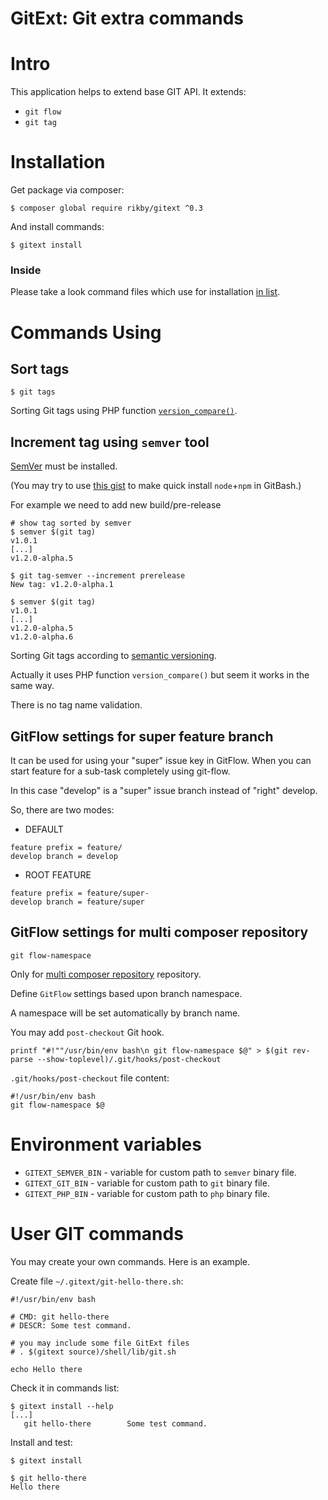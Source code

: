 # GitExt: Git extra commands

# Intro
This application helps to extend base GIT API.
It extends:
- `git flow`
- `git tag`

# Installation
Get package via composer:
```
$ composer global require rikby/gitext ^0.3
```
And install commands:
```
$ gitext install
```

### Inside
Please take a look command files which use for installation [in list](src/shell/command).

# Commands Using
## Sort tags
```shell
$ git tags
```
Sorting Git tags using PHP function [`version_compare()`](http://php.net/version_compare).

## Increment tag using `semver` tool
[SemVer](https://github.com/npm/node-semver) must be installed.

(You may try to use [this gist](https://gist.github.com/andkirby/3f65c5a6499739c842e25fb7f6d5e682) to make quick install `node`+`npm` in GitBash.)

For example we need to add new build/pre-release
```shell
# show tag sorted by semver
$ semver $(git tag)
v1.0.1
[...]
v1.2.0-alpha.5

$ git tag-semver --increment prerelease
New tag: v1.2.0-alpha.1

$ semver $(git tag)
v1.0.1
[...]
v1.2.0-alpha.5
v1.2.0-alpha.6
```
Sorting Git tags according to [semantic versioning](semver.org).

Actually it uses PHP function `version_compare()` but seem it works in the same way.

There is no tag name validation.
## GitFlow settings for super feature branch
It can be used for using your "super" issue key in GitFlow.
When you can start feature for a sub-task completely using git-flow.

In this case "develop" is a "super" issue branch instead of "right" develop.

So, there are two modes:
  - DEFAULT
```
feature prefix = feature/
develop branch = develop
```
  - ROOT FEATURE
```
feature prefix = feature/super-
develop branch = feature/super
```

## GitFlow settings for multi composer repository
```
git flow-namespace
```

Only for [multi composer repository](../../../../andkirby/multi-repo-composer) repository.

Define `GitFlow` settings based upon branch namespace.

A namespace will be set automatically by branch name.

You may add `post-checkout` Git hook.
```
printf "#!""/usr/bin/env bash\n git flow-namespace $@" > $(git rev-parse --show-toplevel)/.git/hooks/post-checkout
```

`.git/hooks/post-checkout` file content:
```
#!/usr/bin/env bash
git flow-namespace $@
```

# Environment variables

- `GITEXT_SEMVER_BIN` - variable for custom path to `semver` binary file.
- `GITEXT_GIT_BIN`    - variable for custom path to `git` binary file.
- `GITEXT_PHP_BIN`    - variable for custom path to `php` binary file.

# User GIT commands
You may create your own commands.
Here is an example.

Create file `~/.gitext/git-hello-there.sh`:
```shell
#!/usr/bin/env bash

# CMD: git hello-there
# DESCR: Some test command.

# you may include some file GitExt files
# . $(gitext source)/shell/lib/git.sh

echo Hello there
```

Check it in commands list:
```shell
$ gitext install --help
[...]
   git hello-there        Some test command.
```

Install and test:
```shell
$ gitext install

$ git hello-there
Hello there
```
